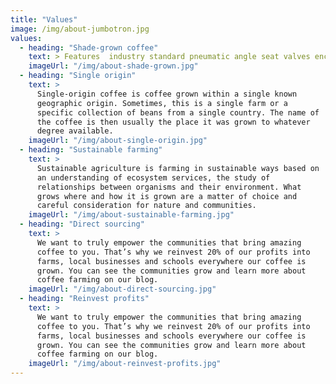 ```yaml
---
title: "Values"
image: /img/about-jumbotron.jpg
values:
  - heading: "Shade-grown coffee"
    text: > Features  industry standard pneumatic angle seat valves enclosed, water resistant control box resistive touchscreen extra cycles including pulse rinse or custom cycles available  3/4 HP pumps for detergent and sanitizer 6000kW heating element  temperature sensor caustic/detergent tank acid/sanitizer tank  adjustable low flow valve for stem cleaning  highly visible light tower indicating status  element dry fire protection stainless build built on lockable castors for easy moving individual control of all devices - use this machine to heat CIP solution or draft line cleaning solution  can customize for any electrical service  Price:  ~$13k
    imageUrl: "/img/about-shade-grown.jpg"
  - heading: "Single origin"
    text: >
      Single-origin coffee is coffee grown within a single known
      geographic origin. Sometimes, this is a single farm or a
      specific collection of beans from a single country. The name of
      the coffee is then usually the place it was grown to whatever
      degree available.
    imageUrl: "/img/about-single-origin.jpg"
  - heading: "Sustainable farming"
    text: >
      Sustainable agriculture is farming in sustainable ways based on
      an understanding of ecosystem services, the study of
      relationships between organisms and their environment. What
      grows where and how it is grown are a matter of choice and
      careful consideration for nature and communities.
    imageUrl: "/img/about-sustainable-farming.jpg"
  - heading: "Direct sourcing"
    text: >
      We want to truly empower the communities that bring amazing
      coffee to you. That’s why we reinvest 20% of our profits into
      farms, local businesses and schools everywhere our coffee is
      grown. You can see the communities grow and learn more about
      coffee farming on our blog.
    imageUrl: "/img/about-direct-sourcing.jpg"
  - heading: "Reinvest profits"
    text: >
      We want to truly empower the communities that bring amazing
      coffee to you. That’s why we reinvest 20% of our profits into
      farms, local businesses and schools everywhere our coffee is
      grown. You can see the communities grow and learn more about
      coffee farming on our blog.
    imageUrl: "/img/about-reinvest-profits.jpg"
---
```

